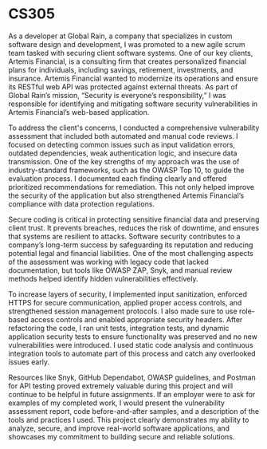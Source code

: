 # CS305

As a developer at Global Rain, a company that specializes in custom software design and development, I was promoted to a new agile scrum team tasked with securing client software systems. One of our key clients, Artemis Financial, is a consulting firm that creates personalized financial plans for individuals, including savings, retirement, investments, and insurance. Artemis Financial wanted to modernize its operations and ensure its RESTful web API was protected against external threats. As part of Global Rain’s mission, “Security is everyone’s responsibility,” I was responsible for identifying and mitigating software security vulnerabilities in Artemis Financial’s web-based application.

To address the client's concerns, I conducted a comprehensive vulnerability assessment that included both automated and manual code reviews. I focused on detecting common issues such as input validation errors, outdated dependencies, weak authentication logic, and insecure data transmission. One of the key strengths of my approach was the use of industry-standard frameworks, such as the OWASP Top 10, to guide the evaluation process. I documented each finding clearly and offered prioritized recommendations for remediation. This not only helped improve the security of the application but also strengthened Artemis Financial’s compliance with data protection regulations.

Secure coding is critical in protecting sensitive financial data and preserving client trust. It prevents breaches, reduces the risk of downtime, and ensures that systems are resilient to attacks. Software security contributes to a company’s long-term success by safeguarding its reputation and reducing potential legal and financial liabilities. One of the most challenging aspects of the assessment was working with legacy code that lacked documentation, but tools like OWASP ZAP, Snyk, and manual review methods helped identify hidden vulnerabilities effectively.

To increase layers of security, I implemented input sanitization, enforced HTTPS for secure communication, applied proper access controls, and strengthened session management protocols. I also made sure to use role-based access controls and enabled appropriate security headers. After refactoring the code, I ran unit tests, integration tests, and dynamic application security tests to ensure functionality was preserved and no new vulnerabilities were introduced. I used static code analysis and continuous integration tools to automate part of this process and catch any overlooked issues early.

Resources like Snyk, GitHub Dependabot, OWASP guidelines, and Postman for API testing proved extremely valuable during this project and will continue to be helpful in future assignments. If an employer were to ask for examples of my completed work, I would present the vulnerability assessment report, code before-and-after samples, and a description of the tools and practices I used. This project clearly demonstrates my ability to analyze, secure, and improve real-world software applications, and showcases my commitment to building secure and reliable solutions.
